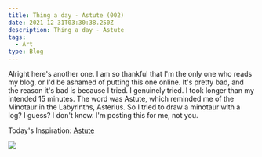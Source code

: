 ```yaml
---
title: Thing a day - Astute (002)
date: 2021-12-31T03:30:38.250Z
description: Thing a day - Astute
tags:
  - Art
type: Blog
---
```

Alright here's another one. I am so thankful that I'm the only one who reads my blog, or I'd be ashamed of putting this one online. It's pretty bad, and the reason it's bad is because I tried. I genuinely tried. I took longer than my intended 15 minutes. The word was Astute, which reminded me of the Minotaur in the Labyrinths, Asterius. So I tried to draw a minotaur with a log? I guess? I don't know. I'm posting this for me, not you. 

Today's Inspiration: [Astute](https://www.merriam-webster.com/word-of-the-day/astute-2021-12-30)

![](/img/002-thing-a-day-astute.png)
